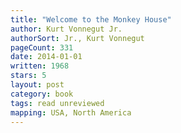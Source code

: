 ```yaml
---
title: "Welcome to the Monkey House"
author: Kurt Vonnegut Jr.
authorSort: Jr., Kurt Vonnegut
pageCount: 331
date: 2014-01-01
written: 1968
stars: 5
layout: post
category: book
tags: read unreviewed
mapping: USA, North America
---
```

